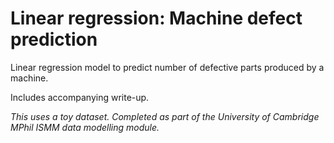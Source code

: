 # Linear regression: Machine defect prediction

Linear regression model to predict number of defective parts produced by a machine. 

Includes accompanying write-up.

*This uses a toy dataset. Completed as part of the University of Cambridge MPhil ISMM data modelling module.*
